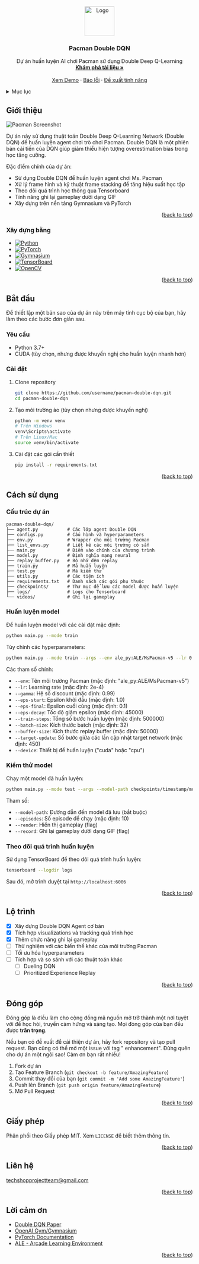 <a id="readme-top"></a>


<!-- PROJECT LOGO -->
<br />
<div align="center">
  <a href="https://github.com/username/pacman-double-dqn">
    <img src="https://hoanghamobile.com/tin-tuc/wp-content/uploads/2024/03/pac-man-thumb.jpg" alt="Logo" width="80" height="80">
  </a>

<h3 align="center">Pacman Double DQN</h3>

  <p align="center">
    Dự án huấn luyện AI chơi Pacman sử dụng Double Deep Q-Learning
    <br />
    <a href="https://github.com/username/pacman-double-dqn"><strong>Khám phá tài liệu »</strong></a>
    <br />
    <br />
    <a href="https://github.com/username/pacman-double-dqn">Xem Demo</a>
    &middot;
    <a href="https://github.com/username/pacman-double-dqn/issues/new?labels=bug">Báo lỗi</a>
    &middot;
    <a href="https://github.com/username/pacman-double-dqn/issues/new?labels=enhancement">Đề xuất tính năng</a>
  </p>
</div>

<!-- TABLE OF CONTENTS -->
<details>
  <summary>Mục lục</summary>
  <ol>
    <li>
      <a href="#giới-thiệu">Giới thiệu</a>
      <ul>
        <li><a href="#xây-dựng-bằng">Xây dựng bằng</a></li>
      </ul>
    </li>
    <li>
      <a href="#bắt-đầu">Bắt đầu</a>
      <ul>
        <li><a href="#yêu-cầu">Yêu cầu</a></li>
        <li><a href="#cài-đặt">Cài đặt</a></li>
      </ul>
    </li>
    <li><a href="#cách-sử-dụng">Cách sử dụng</a></li>
    <li><a href="#lộ-trình">Lộ trình</a></li>
    <li><a href="#đóng-góp">Đóng góp</a></li>
    <li><a href="#giấy-phép">Giấy phép</a></li>
    <li><a href="#liên-hệ">Liên hệ</a></li>
    <li><a href="#lời-cảm-ơn">Lời cảm ơn</a></li>
  </ol>
</details>

<!-- ABOUT THE PROJECT -->

## Giới thiệu

![Pacman Screenshot][product-screenshot]

Dự án này sử dụng thuật toán Double Deep Q-Learning Network (Double DQN) để huấn luyện agent chơi trò chơi Pacman.
Double DQN là một phiên bản cải tiến của DQN giúp giảm thiểu hiện tượng overestimation bias trong học tăng cường.

Đặc điểm chính của dự án:

* Sử dụng Double DQN để huấn luyện agent chơi Ms. Pacman
* Xử lý frame hình và kỹ thuật frame stacking để tăng hiệu suất học tập
* Theo dõi quá trình học thông qua Tensorboard
* Tính năng ghi lại gameplay dưới dạng GIF
* Xây dựng trên nền tảng Gymnasium và PyTorch

<p align="right">(<a href="#readme-top">back to top</a>)</p>

### Xây dựng bằng

* [![Python][Python.org]][Python-url]
* [![PyTorch][PyTorch.org]][PyTorch-url]
* [![Gymnasium][Gymnasium.org]][Gymnasium-url]
* [![TensorBoard][TensorBoard.org]][TensorBoard-url]
* [![OpenCV][OpenCV.org]][OpenCV-url]

<p align="right">(<a href="#readme-top">back to top</a>)</p>

<!-- GETTING STARTED -->

## Bắt đầu

Để thiết lập một bản sao của dự án này trên máy tính cục bộ của bạn, hãy làm theo các bước đơn giản sau.

### Yêu cầu

* Python 3.7+
* CUDA (tùy chọn, nhưng được khuyến nghị cho huấn luyện nhanh hơn)

### Cài đặt

1. Clone repository
   ```sh
   git clone https://github.com/username/pacman-double-dqn.git
   cd pacman-double-dqn
   ```
2. Tạo môi trường ảo (tùy chọn nhưng được khuyến nghị)
   ```sh
   python -m venv venv
   # Trên Windows
   venv\Scripts\activate
   # Trên Linux/Mac
   source venv/bin/activate
   ```
3. Cài đặt các gói cần thiết
   ```sh
   pip install -r requirements.txt
   ```

<p align="right">(<a href="#readme-top">back to top</a>)</p>

<!-- USAGE EXAMPLES -->

## Cách sử dụng

### Cấu trúc dự án

```
pacman-double-dqn/
├── agent.py           # Các lớp agent Double DQN
├── configs.py         # Cấu hình và hyperparameters
├── env.py             # Wrapper cho môi trường Pacman
├── list_envs.py       # Liệt kê các môi trường có sẵn
├── main.py            # Điểm vào chính của chương trình
├── model.py           # Định nghĩa mạng neural
├── replay_buffer.py   # Bộ nhớ đệm replay
├── train.py           # Mã huấn luyện
├── test.py            # Mã kiểm thử
├── utils.py           # Các tiện ích
├── requirements.txt   # Danh sách các gói phụ thuộc
├── checkpoints/       # Thư mục để lưu các model được huấn luyện
├── logs/              # Logs cho Tensorboard
└── videos/            # Ghi lại gameplay
```

### Huấn luyện model

Để huấn luyện model với các cài đặt mặc định:

```sh
python main.py --mode train
```

Tùy chỉnh các hyperparameters:

```sh
python main.py --mode train --args --env ale_py:ALE/MsPacman-v5 --lr 0.0001 --gamma 0.99 --stack-frames 4 --train-steps 500000
```

Các tham số chính:

- `--env`: Tên môi trường Pacman (mặc định: "ale_py:ALE/MsPacman-v5")
- `--lr`: Learning rate (mặc định: 2e-4)
- `--gamma`: Hệ số discount (mặc định: 0.99)
- `--eps-start`: Epsilon khởi đầu (mặc định: 1.0)
- `--eps-final`: Epsilon cuối cùng (mặc định: 0.1)
- `--eps-decay`: Tốc độ giảm epsilon (mặc định: 45000)
- `--train-steps`: Tổng số bước huấn luyện (mặc định: 500000)
- `--batch-size`: Kích thước batch (mặc định: 32)
- `--buffer-size`: Kích thước replay buffer (mặc định: 50000)
- `--target-update`: Số bước giữa các lần cập nhật target network (mặc định: 450)
- `--device`: Thiết bị để huấn luyện ("cuda" hoặc "cpu")

### Kiểm thử model

Chạy một model đã huấn luyện:

```sh
python main.py --mode test --args --model-path checkpoints/timestamp/model_best.pt --episodes 10 --render
```

Tham số:

- `--model-path`: Đường dẫn đến model đã lưu (bắt buộc)
- `--episodes`: Số episode để chạy (mặc định: 10)
- `--render`: Hiển thị gameplay (flag)
- `--record`: Ghi lại gameplay dưới dạng GIF (flag)

### Theo dõi quá trình huấn luyện

Sử dụng TensorBoard để theo dõi quá trình huấn luyện:

```sh
tensorboard --logdir logs
```

Sau đó, mở trình duyệt tại `http://localhost:6006`

<p align="right">(<a href="#readme-top">back to top</a>)</p>

<!-- ROADMAP -->

## Lộ trình

- [x] Xây dựng Double DQN Agent cơ bản
- [x] Tích hợp visualizations và tracking quá trình học
- [x] Thêm chức năng ghi lại gameplay
- [ ] Thử nghiệm với các biến thể khác của môi trường Pacman
- [ ] Tối ưu hóa hyperparameters
- [ ] Tích hợp và so sánh với các thuật toán khác
    - [ ] Dueling DQN
    - [ ] Prioritized Experience Replay

[//]: # (Xem [open issues]&#40;https://github.com/username/pacman-double-dqn/issues&#41; để biết danh sách đầy đủ các tính năng đề xuất &#40;và các vấn đề đã biết&#41;.)

<p align="right">(<a href="#readme-top">back to top</a>)</p>

<!-- CONTRIBUTING -->

## Đóng góp

Đóng góp là điều làm cho cộng đồng mã nguồn mở trở thành một nơi tuyệt vời để học hỏi, truyền cảm hứng và sáng tạo. Mọi
đóng góp của bạn đều được **trân trọng**.

Nếu bạn có đề xuất để cải thiện dự án, hãy fork repository và tạo pull request. Bạn cũng có thể mở một issue với tag "
enhancement".
Đừng quên cho dự án một ngôi sao! Cảm ơn bạn rất nhiều!

1. Fork dự án
2. Tạo Feature Branch (`git checkout -b feature/AmazingFeature`)
3. Commit thay đổi của bạn (`git commit -m 'Add some AmazingFeature'`)
4. Push lên Branch (`git push origin feature/AmazingFeature`)
5. Mở Pull Request

<p align="right">(<a href="#readme-top">back to top</a>)</p>

<!-- LICENSE -->

## Giấy phép

Phân phối theo Giấy phép MIT. Xem `LICENSE` để biết thêm thông tin.

<p align="right">(<a href="#readme-top">back to top</a>)</p>

<!-- CONTACT -->

## Liên hệ

techshopprojectteam@gmail.com

<p align="right">(<a href="#readme-top">back to top</a>)</p>

<!-- ACKNOWLEDGMENTS -->

## Lời cảm ơn

* [Double DQN Paper](https://arxiv.org/abs/1509.06461)
* [OpenAI Gym/Gymnasium](https://gymnasium.farama.org/)
* [PyTorch Documentation](https://pytorch.org/docs/stable/index.html)
* [ALE - Arcade Learning Environment](https://github.com/mgbellemare/Arcade-Learning-Environment)

<p align="right">(<a href="#readme-top">back to top</a>)</p>

<!-- MARKDOWN LINKS & IMAGES -->
<!-- https://www.markdownguide.org/basic-syntax/#reference-style-links -->

[contributors-shield]: https://img.shields.io/github/contributors/username/pacman-double-dqn.svg?style=for-the-badge

[contributors-url]: https://github.com/username/pacman-double-dqn/graphs/contributors

[forks-shield]: https://img.shields.io/github/forks/username/pacman-double-dqn.svg?style=for-the-badge

[forks-url]: https://github.com/username/pacman-double-dqn/network/members

[stars-shield]: https://img.shields.io/github/stars/username/pacman-double-dqn.svg?style=for-the-badge

[stars-url]: https://github.com/username/pacman-double-dqn/stargazers

[issues-shield]: https://img.shields.io/github/issues/username/pacman-double-dqn.svg?style=for-the-badge

[issues-url]: https://github.com/username/pacman-double-dqn/issues

[license-shield]: https://img.shields.io/github/license/username/pacman-double-dqn.svg?style=for-the-badge

[license-url]: https://github.com/username/pacman-double-dqn/blob/master/LICENSE

[linkedin-shield]: https://img.shields.io/badge/-LinkedIn-black.svg?style=for-the-badge&logo=linkedin&colorB=555

[linkedin-url]: https://linkedin.com/in/username

[product-screenshot]: https://www.gymlibrary.dev/_images/ms_pacman.gif

[Python.org]: https://img.shields.io/badge/python-3670A0?style=for-the-badge&logo=python&logoColor=ffdd54

[Python-url]: https://www.python.org/

[PyTorch.org]: https://img.shields.io/badge/PyTorch-%23EE4C2C.svg?style=for-the-badge&logo=PyTorch&logoColor=white

[PyTorch-url]: https://pytorch.org/

[Gymnasium.org]: https://img.shields.io/badge/Gymnasium-0081A5?style=for-the-badge&logo=OpenAI-Gym&logoColor=white

[Gymnasium-url]: https://gymnasium.farama.org/

[TensorBoard.org]: https://img.shields.io/badge/TensorBoard-%23FF6F00.svg?style=for-the-badge&logo=TensorFlow&logoColor=white

[TensorBoard-url]: https://www.tensorflow.org/tensorboard

[OpenCV.org]: https://img.shields.io/badge/opencv-%23white.svg?style=for-the-badge&logo=opencv&logoColor=white

[OpenCV-url]: https://opencv.org/